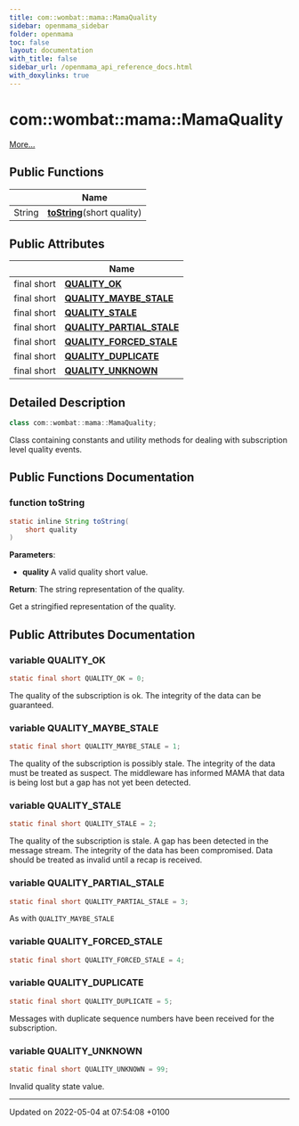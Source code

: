 ```yaml
---
title: com::wombat::mama::MamaQuality
sidebar: openmama_sidebar
folder: openmama
toc: false
layout: documentation
with_title: false
sidebar_url: /openmama_api_reference_docs.html
with_doxylinks: true
---
```


# com::wombat::mama::MamaQuality



 [More...](#detailed-description)

## Public Functions

|                | Name           |
| -------------- | -------------- |
| String | **[toString](classcom_1_1wombat_1_1mama_1_1MamaQuality.html#function-tostring)**(short quality) |

## Public Attributes

|                | Name           |
| -------------- | -------------- |
| final short | **[QUALITY_OK](classcom_1_1wombat_1_1mama_1_1MamaQuality.html#variable-quality-ok)**  |
| final short | **[QUALITY_MAYBE_STALE](classcom_1_1wombat_1_1mama_1_1MamaQuality.html#variable-quality-maybe-stale)**  |
| final short | **[QUALITY_STALE](classcom_1_1wombat_1_1mama_1_1MamaQuality.html#variable-quality-stale)**  |
| final short | **[QUALITY_PARTIAL_STALE](classcom_1_1wombat_1_1mama_1_1MamaQuality.html#variable-quality-partial-stale)**  |
| final short | **[QUALITY_FORCED_STALE](classcom_1_1wombat_1_1mama_1_1MamaQuality.html#variable-quality-forced-stale)**  |
| final short | **[QUALITY_DUPLICATE](classcom_1_1wombat_1_1mama_1_1MamaQuality.html#variable-quality-duplicate)**  |
| final short | **[QUALITY_UNKNOWN](classcom_1_1wombat_1_1mama_1_1MamaQuality.html#variable-quality-unknown)**  |

## Detailed Description

```java
class com::wombat::mama::MamaQuality;
```


Class containing constants and utility methods for dealing with subscription level quality events. 

## Public Functions Documentation

### function toString

```java
static inline String toString(
    short quality
)
```


**Parameters**: 

  * **quality** A valid quality short value. 


**Return**: The string representation of the quality. 

Get a stringified representation of the quality.


## Public Attributes Documentation

### variable QUALITY_OK

```java
static final short QUALITY_OK = 0;
```


The quality of the subscription is ok. The integrity of the data can be guaranteed. 


### variable QUALITY_MAYBE_STALE

```java
static final short QUALITY_MAYBE_STALE = 1;
```


The quality of the subscription is possibly stale. The integrity of the data must be treated as suspect. The middleware has informed MAMA that data is being lost but a gap has not yet been detected. 


### variable QUALITY_STALE

```java
static final short QUALITY_STALE = 2;
```


The quality of the subscription is stale. A gap has been detected in the message stream. The integrity of the data has been compromised. Data should be treated as invalid until a recap is received. 


### variable QUALITY_PARTIAL_STALE

```java
static final short QUALITY_PARTIAL_STALE = 3;
```


As with `QUALITY_MAYBE_STALE`


### variable QUALITY_FORCED_STALE

```java
static final short QUALITY_FORCED_STALE = 4;
```


### variable QUALITY_DUPLICATE

```java
static final short QUALITY_DUPLICATE = 5;
```


Messages with duplicate sequence numbers have been received for the subscription. 


### variable QUALITY_UNKNOWN

```java
static final short QUALITY_UNKNOWN = 99;
```


Invalid quality state value. 


-------------------------------

Updated on 2022-05-04 at 07:54:08 +0100